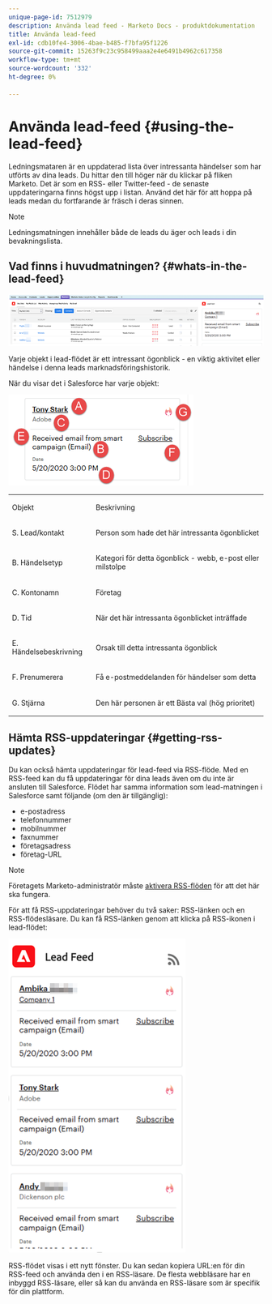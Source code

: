 ```yaml
---
unique-page-id: 7512979
description: Använda lead feed - Marketo Docs - produktdokumentation
title: Använda lead-feed
exl-id: cdb10fe4-3006-4bae-b485-f7bfa95f1226
source-git-commit: 15263f9c23c958499aaa2e4e6491b4962c617358
workflow-type: tm+mt
source-wordcount: '332'
ht-degree: 0%

---
```


# Använda lead-feed {#using-the-lead-feed}

Ledningsmataren är en uppdaterad lista över intressanta händelser som har utförts av dina leads. Du hittar den till höger när du klickar på fliken Marketo. Det är som en RSS- eller Twitter-feed - de senaste uppdateringarna finns högst upp i listan. Använd det här för att hoppa på leads medan du fortfarande är fräsch i deras sinnen.

>[!NOTE]
>
>Ledningsmatningen innehåller både de leads du äger och leads i din bevakningslista.

## Vad finns i huvudmatningen? {#whats-in-the-lead-feed}

![](assets/using-the-lead-feed-1.png)

Varje objekt i lead-flödet är ett intressant ögonblick - en viktig aktivitet eller händelse i denna leads marknadsföringshistorik.

När du visar det i Salesforce har varje objekt:

![](assets/using-the-lead-feed-2.png)

<table> 
 <colgroup> 
  <col> 
  <col> 
 </colgroup> 
 <tbody> 
  <tr> 
   <td><p>Objekt</p></td> 
   <td><p>Beskrivning</p></td> 
  </tr> 
  <tr> 
   <td><p>S. Lead/kontakt</p></td> 
   <td><p>Person som hade det här intressanta ögonblicket</p></td> 
  </tr> 
  <tr> 
   <td><p>B. Händelsetyp</p></td> 
   <td><p>Kategori för detta ögonblick - webb, e-post eller milstolpe</p></td> 
  </tr> 
  <tr> 
   <td><p>C. Kontonamn</p></td> 
   <td><p>Företag</p></td> 
  </tr> 
  <tr> 
   <td><p>D. Tid</p></td> 
   <td><p>När det här intressanta ögonblicket inträffade</p></td> 
  </tr> 
  <tr> 
   <td><p>E. Händelsebeskrivning</p></td> 
   <td><p>Orsak till detta intressanta ögonblick</p></td> 
  </tr> 
  <tr> 
   <td><p>F. Prenumerera</p></td> 
   <td><p>Få e-postmeddelanden för händelser som detta</p></td> 
  </tr> 
  <tr> 
   <td><p>G. Stjärna</p></td> 
   <td><p>Den här personen är ett Bästa val (hög prioritet)</p></td> 
  </tr> 
 </tbody> 
</table>

## Hämta RSS-uppdateringar {#getting-rss-updates}

Du kan också hämta uppdateringar för lead-feed via RSS-flöde.  Med en RSS-feed kan du få uppdateringar för dina leads även om du inte är ansluten till Salesforce. Flödet har samma information som lead-matningen i Salesforce samt följande (om den är tillgänglig):

* e-postadress
* telefonnummer
* mobilnummer
* faxnummer
* företagsadress
* företag-URL

>[!NOTE]
>
>Företagets Marketo-administratör måste [aktivera RSS-flöden](/help/marketo/product-docs/marketo-sales-insight/msi-for-salesforce/features/msi-configuration-tab/enable-rss-for-sales-insight.md) för att det här ska fungera.

För att få RSS-uppdateringar behöver du två saker: RSS-länken och en RSS-flödesläsare. Du kan få RSS-länken genom att klicka på RSS-ikonen i lead-flödet:

![](assets/using-the-lead-feed-3.png)

RSS-flödet visas i ett nytt fönster. Du kan sedan kopiera URL:en för din RSS-feed och använda den i en RSS-läsare. De flesta webbläsare har en inbyggd RSS-läsare, eller så kan du använda en RSS-läsare som är specifik för din plattform.
